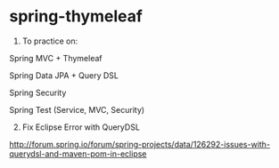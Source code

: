 # spring-thymeleaf

1. To practice on:

Spring MVC + Thymeleaf

Spring Data JPA + Query DSL

Spring Security

Spring Test (Service, MVC, Security)



2. Fix Eclipse Error with QueryDSL

http://forum.spring.io/forum/spring-projects/data/126292-issues-with-querydsl-and-maven-pom-in-eclipse
